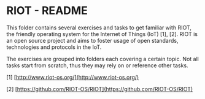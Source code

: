 # RIOT - README

This folder contains several exercises and tasks to get familiar with RIOT, the
friendly operating system for the Internet of Things (IoT) \[1\], \[2\]. RIOT is an
open source project and aims to foster usage of open standards, technologies
and protocols in the IoT.

The exercises are grouped into folders each covering a certain topic. Not all
tasks start from scratch, thus they may rely on or reference other tasks.

\[1\] [http://www.riot-os.org/](http://www.riot-os.org/)

\[2\] [https://github.com/RIOT-OS/RIOT](https://github.com/RIOT-OS/RIOT)
